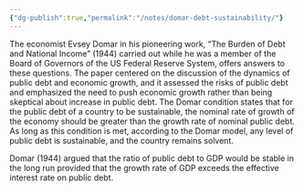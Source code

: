 ```yaml
---
{"dg-publish":true,"permalink":"/notes/domar-debt-sustainability/"}
---
```



The economist Evsey Domar in his pioneering work, “The Burden of Debt and National Income” (1944) carried out while he was a member of the Board of Governors of the US Federal Reserve System, offers answers to these questions. The paper centered on the discussion of the dynamics of public debt and economic growth, and it assessed the risks of public debt and emphasized the need to push economic growth rather than being skeptical about increase in public debt. The Domar condition states that for the public debt of a country to be sustainable, the nominal rate of growth of the economy should be greater than the growth rate of nominal public debt. As long as this condition is met, according to the Domar model, any level of public debt is sustainable, and the country remains solvent.

Domar (1944) argued that the ratio of public debt to GDP would be stable in the long run provided that the growth rate of GDP exceeds the effective interest rate on public debt.